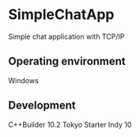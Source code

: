 # SimpleChatApp
Simple chat application with TCP/IP  
## Operating environment  
Windows  
## Development  
C++Builder 10.2 Tokyo Starter 
Indy 10  
